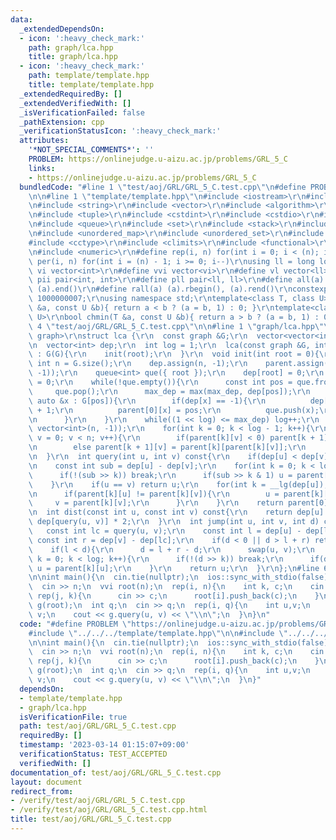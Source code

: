 ```yaml
---
data:
  _extendedDependsOn:
  - icon: ':heavy_check_mark:'
    path: graph/lca.hpp
    title: graph/lca.hpp
  - icon: ':heavy_check_mark:'
    path: template/template.hpp
    title: template/template.hpp
  _extendedRequiredBy: []
  _extendedVerifiedWith: []
  _isVerificationFailed: false
  _pathExtension: cpp
  _verificationStatusIcon: ':heavy_check_mark:'
  attributes:
    '*NOT_SPECIAL_COMMENTS*': ''
    PROBLEM: https://onlinejudge.u-aizu.ac.jp/problems/GRL_5_C
    links:
    - https://onlinejudge.u-aizu.ac.jp/problems/GRL_5_C
  bundledCode: "#line 1 \"test/aoj/GRL/GRL_5_C.test.cpp\"\n#define PROBLEM \"https://onlinejudge.u-aizu.ac.jp/problems/GRL_5_C\"\
    \n\n#line 1 \"template/template.hpp\"\n#include <iostream>\r\n#include <cmath>\r\
    \n#include <string>\r\n#include <vector>\r\n#include <algorithm>\r\n#include <utility>\r\
    \n#include <tuple>\r\n#include <cstdint>\r\n#include <cstdio>\r\n#include <map>\r\
    \n#include <queue>\r\n#include <set>\r\n#include <stack>\r\n#include <deque>\r\
    \n#include <unordered_map>\r\n#include <unordered_set>\r\n#include <bitset>\r\n\
    #include <cctype>\r\n#include <climits>\r\n#include <functional>\r\n#include <cassert>\r\
    \n#include <numeric>\r\n#define rep(i, n) for(int i = 0; i < (n); i++)\r\n#define\
    \ per(i, n) for(int i = (n) - 1; i >= 0; i--)\r\nusing ll = long long;\r\n#define\
    \ vi vector<int>\r\n#define vvi vector<vi>\r\n#define vl vector<ll>\r\n#define\
    \ pii pair<int, int>\r\n#define pll pair<ll, ll>\r\n#define all(a) (a).begin(),\
    \ (a).end()\r\n#define rall(a) (a).rbegin(), (a).rend()\r\nconstexpr int mod =\
    \ 1000000007;\r\nusing namespace std;\r\ntemplate<class T, class U>\r\nbool chmax(T\
    \ &a, const U &b){ return a < b ? (a = b, 1) : 0; }\r\ntemplate<class T, class\
    \ U>\r\nbool chmin(T &a, const U &b){ return a > b ? (a = b, 1) : 0; }\n#line\
    \ 4 \"test/aoj/GRL/GRL_5_C.test.cpp\"\n\n#line 1 \"graph/lca.hpp\"\ntemplate <class\
    \ graph>\r\nstruct lca {\r\n  const graph &G;\r\n  vector<vector<int>> parent;\r\
    \n  vector<int> dep;\r\n  int log = 1;\r\n  lca(const graph &G, int root = 0)\
    \ : G(G){\r\n    init(root);\r\n  }\r\n  void init(int root = 0){\r\n    const\
    \ int n = G.size();\r\n    dep.assign(n, -1);\r\n    parent.assign(1, vector<int>(n,\
    \ -1));\r\n    queue<int> que({ root });\r\n    dep[root] = 0;\r\n    int max_dep\
    \ = 0;\r\n    while(!que.empty()){\r\n      const int pos = que.front();\r\n \
    \     que.pop();\r\n      max_dep = max(max_dep, dep[pos]);\r\n      for(const\
    \ auto &x : G[pos]){\r\n        if(dep[x] == -1){\r\n          dep[x] = dep[pos]\
    \ + 1;\r\n          parent[0][x] = pos;\r\n          que.push(x);\r\n        }\r\
    \n      }\r\n    }\r\n    while((1 << log) <= max_dep) log++;\r\n    parent.resize(log,\
    \ vector<int>(n, -1));\r\n    for(int k = 0; k < log - 1; k++){\r\n      for(int\
    \ v = 0; v < n; v++){\r\n        if(parent[k][v] < 0) parent[k + 1][v] = -1;\r\
    \n        else parent[k + 1][v] = parent[k][parent[k][v]];\r\n      }\r\n    }\r\
    \n  }\r\n  int query(int u, int v) const{\r\n    if(dep[u] < dep[v]) swap(u, v);\r\
    \n    const int sub = dep[u] - dep[v];\r\n    for(int k = 0; k < log; k++){\r\n\
    \      if(!(sub >> k)) break;\r\n      if(sub >> k & 1) u = parent[k][u];\r\n\
    \    }\r\n    if(u == v) return u;\r\n    for(int k = __lg(dep[u]); k >= 0; k--){\r\
    \n      if(parent[k][u] != parent[k][v]){\r\n        u = parent[k][u];\r\n   \
    \     v = parent[k][v];\r\n      }\r\n    }\r\n    return parent[0][u];\r\n  }\r\
    \n  int dist(const int u, const int v) const{\r\n    return dep[u] + dep[v] -\
    \ dep[query(u, v)] * 2;\r\n  }\r\n  int jump(int u, int v, int d) const{\r\n \
    \   const int lc = query(u, v);\r\n    const int l = dep[u] - dep[lc];\r\n   \
    \ const int r = dep[v] - dep[lc];\r\n    if(d < 0 || d > l + r) return -1;\r\n\
    \    if(l < d){\r\n      d = l + r - d;\r\n      swap(u, v);\r\n    }\r\n    for(int\
    \ k = 0; k < log; k++){\r\n      if(!(d >> k)) break;\r\n      if(d >> k & 1)\
    \ u = parent[k][u];\r\n    }\r\n    return u;\r\n  }\r\n};\n#line 6 \"test/aoj/GRL/GRL_5_C.test.cpp\"\
    \n\nint main(){\n  cin.tie(nullptr);\n  ios::sync_with_stdio(false);\n  int n;\n\
    \  cin >> n;\n  vvi root(n);\n  rep(i, n){\n    int k, c;\n    cin >> k;\n   \
    \ rep(j, k){\n      cin >> c;\n      root[i].push_back(c);\n    }\n  }\n  lca<vvi>\
    \ g(root);\n  int q;\n  cin >> q;\n  rep(i, q){\n    int u,v;\n    cin >> u >>\
    \ v;\n    cout << g.query(u, v) << \"\\n\";\n  }\n}\n"
  code: "#define PROBLEM \"https://onlinejudge.u-aizu.ac.jp/problems/GRL_5_C\"\n\n\
    #include \"../../../template/template.hpp\"\n\n#include \"../../../graph/lca.hpp\"\
    \n\nint main(){\n  cin.tie(nullptr);\n  ios::sync_with_stdio(false);\n  int n;\n\
    \  cin >> n;\n  vvi root(n);\n  rep(i, n){\n    int k, c;\n    cin >> k;\n   \
    \ rep(j, k){\n      cin >> c;\n      root[i].push_back(c);\n    }\n  }\n  lca<vvi>\
    \ g(root);\n  int q;\n  cin >> q;\n  rep(i, q){\n    int u,v;\n    cin >> u >>\
    \ v;\n    cout << g.query(u, v) << \"\\n\";\n  }\n}"
  dependsOn:
  - template/template.hpp
  - graph/lca.hpp
  isVerificationFile: true
  path: test/aoj/GRL/GRL_5_C.test.cpp
  requiredBy: []
  timestamp: '2023-03-14 01:15:07+09:00'
  verificationStatus: TEST_ACCEPTED
  verifiedWith: []
documentation_of: test/aoj/GRL/GRL_5_C.test.cpp
layout: document
redirect_from:
- /verify/test/aoj/GRL/GRL_5_C.test.cpp
- /verify/test/aoj/GRL/GRL_5_C.test.cpp.html
title: test/aoj/GRL/GRL_5_C.test.cpp
---
```

